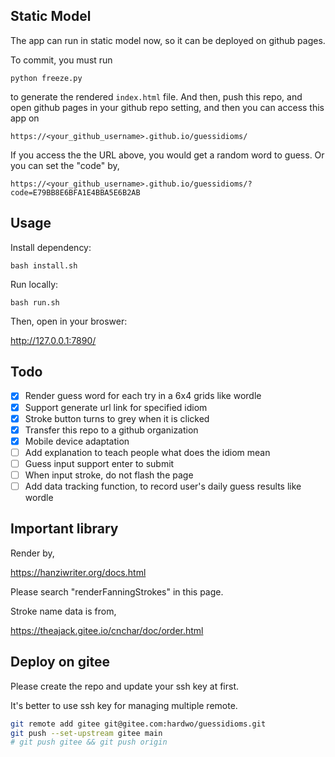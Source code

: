 ## Static Model

The app can run in static model now, so it can be deployed on github pages.

To commit, you must run

    python freeze.py

to generate the rendered `index.html` file. And then, push this repo, and open github pages in your github repo setting, and then you can access this app on

    https://<your_github_username>.github.io/guessidioms/

If you access the the URL above, you would get a random word to guess. Or you can set the "code" by,

    https://<your_github_username>.github.io/guessidioms/?code=E79BB8E6BFA1E4BBA5E6B2AB

## Usage

Install dependency:

    bash install.sh

Run locally:

    bash run.sh

Then, open in your broswer:

http://127.0.0.1:7890/

## Todo

- [x] Render guess word for each try in a 6x4 grids like wordle
- [x] Support generate url link for specified idiom
- [x] Stroke button turns to grey when it is clicked
- [x] Transfer this repo to a github organization
- [x] Mobile device adaptation
- [ ] Add explanation to teach people what does the idiom mean
- [ ] Guess input support enter to submit
- [ ] When input stroke, do not flash the page
- [ ] Add data tracking function, to record user's daily guess results like wordle

## Important library

Render by,

https://hanziwriter.org/docs.html

Please search "renderFanningStrokes" in this page.

Stroke name data is from,

https://theajack.gitee.io/cnchar/doc/order.html

## Deploy on gitee

Please create the repo and update your ssh key at first.

It's better to use ssh key for managing multiple remote.

```sh
git remote add gitee git@gitee.com:hardwo/guessidioms.git
git push --set-upstream gitee main
# git push gitee && git push origin
```

